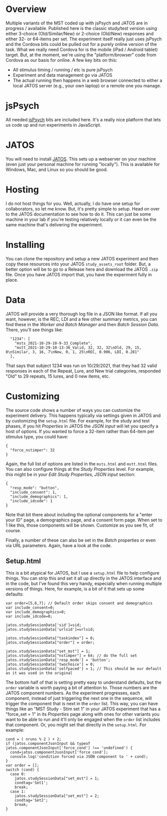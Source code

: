 # Overview
Multiple variants of the MST coded up with jsPsych and JATOS are in progress / available. Published here is the classic study/test version using either 3-choice (Old/Similar/New) or 2-choice (Old/New) responses and either 32- or 64-items per set.
The experiment itself really just uses jsPsych and the Cordova bits could be pulled out for a purely online version of the task.  What we really need Cordova for is the mobile (iPad / Android tablet) target.  But, at the moment, we're using the "platform/browser" code from Cordova as our basis for online.  A few key bits on this:
- All stimulus timing / running / etc is pure jsPsych
- Experiment and data management go via JATOS
- The actual running then happens in a web browser connected to either a local JATOS server (e.g., your own laptop) or a remote one you manage. 

# jsPsych
All needed [jsPsych](https://www.jspsych.org/) bits are included here.  It's a really nice platform that lets us code up and run experiments in JavaScript.

# JATOS
You will need to install [JATOS](https://www.jatos.org/). This sets up a webserver on your machine (even just your personal machine for running "locally"). This is available for Windows, Mac, and Linux so you should be good.

# Hosting
I do not host things for you.  Well, actually, I do have one setup for collaborators, so let me know. But, it's pretty simple to setup. Head on over to the JATOS documentation to see how to do it. This can just be some machine in your lab if you're testing relatively locally or it can even be the same machine that's delivering the experiment. 

# Installing
You can clone the repository and setup a new JATOS experiment and then copy these resources into your JATOS `study_assets_root` folder. But, a better option will be to go to a Release here and download the JATOS `.zip` file.  Once you have JATOS import that, you have the experiment fully in place.

# Data
JATOS will provide a very thorough log file in a JSON like format. If all you want, however, is the REC, LDI and a few other summary metrics, you can find these in the *Worker and Batch Manager* and then *Batch Session Data*.  There, you'll see things like:
```
  "1234": [
    "msts_2021-10-29-10-9-33_Complete",
    "mstt_2021-10-29-10-13-36_Valid, 32, 32, 32\nOld, 29, 15, 0\nSimilar, 3, 16, 7\nNew, 0, 1, 25\nREC, 0.906, LDI, 0.281"
  ],
```
That says that subject 1234 was run on 10/29/2021, that they had 32 valid responses in each of the Repeat, Lure, and New trial categories, responded "Old" to 29 repeats, 15 lures, and 0 new items, etc.

# Customizing
The source code shows a number of ways you can customize the experiment delivery. This happens typically via settings given in JATOS and by customizing the `setup.html` file. For example, for the study and test phases, if you hit *Properties* in JATOS the *JSON input* will let you specify a host of options.  If you wanted to force a 32-item rather than 64-item per stimulus type, you could have:
```
{
  "force_nstimper": 32
}
```
Again, the full list of options are listed in the `msts.html` and `mstt.html` files. You can also configure things at the *Study Properties* level. For example, this might be in your *Edit Study Properties*, *JSON input* section:
```
{
  "resp_mode": "button",
  "include_consent": 1,
  "include_demographics": 1,
  "include_idcode": 1
}
```
Note that bit there about including the optional components for a "enter your ID" page, a demographics page, and a consent form page. When set to 1 like this, those components will be shown. Customize as you see fit, of course.

Finally, a number of these can also be set in the *Batch* properties or even via URL parameters.  Again, have a look at the code.

## Setup.html
This is a bit atypical for JATOS, but I use a `setup.html` file to help configure things. You can strip this and set it all up directly in the JATOS interface and in the code, but I've found this very handy, especially when running multiple versions of things. Here, for example, is a bit of it that sets up some defaults:

```
var order=[5,6,7]; // Default order skips consent and demographics
var include_consent=0;
var include_demographics=0;
var include_idcode=0;

jatos.studySessionData['sid']=sid;
jatos.studySessionData['urlsid']=urlsid;

jatos.studySessionData["taskindex"] = 0;
jatos.studySessionData["order"] = order;

jatos.studySessionData["set_mst"] = 1;
jatos.studySessionData["nstimper"] = 64; // do the full set
jatos.studySessionData['resp_mode'] = 'button'; 
jatos.studySessionData['twochoice'] = 0;
jatos.studySessionData['selfpaced'] = 1; // This should be our default as it was used in the original
```
The bottom half of that is setting pretty easy to understand defaults, but the `order` variable is worth paying a bit of attention to. Those numbers are the JATOS component numbers. As the experiment progresses, each component, instead of just triggering the next one in the sequence, will trigger the component that is next in the `order` list.  This way, you can have things like an "MST Study - Stim set 1" in your JATOS experiment that has a "force_set = 1" in its *Properties* page along with ones for other variants you want to be able to run and it'll only be engaged when the `order` list includes that component. Or, you might set that directly in the `setup.html`. For example:
```
cond = ( nruns % 2 ) + 2;
if (jatos.componentJsonInput && typeof jatos.componentJsonInput['force_cond'] !== 'undefined') {
  cond=jatos.componentJsonInput['force_cond'];
  console.log('condition forced via JSON component to ' + cond);
}
var order = [];
switch (cond) {
  case 0: 
    jatos.studySessionData["set_mst"] = 1;
    condtag='Set1';
    break;
  case 1: 
    jatos.studySessionData["set_mst"] = 2;
    condtag='Set2';
    break;
}
```


